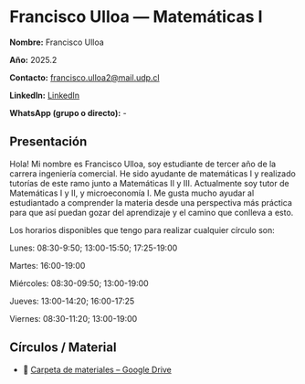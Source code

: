 # Francisco Ulloa  — Matemáticas I

**Nombre:** Francisco Ulloa

**Año:** 2025.2

**Contacto:** [francisco.ulloa2@mail.udp.cl](mailto:francisco.ulloa2@mail.udp.cl?subject=Consulta%20Tutor%C3%ADas%20Matematicas1%20I)

**LinkedIn:** [LinkedIn](https://www.linkedin.com/in/francisco-ulloa-742777277?utm_source=share&utm_campaign=share_via&utm_content=profile&utm_medium=ios_app)

**WhatsApp (grupo o directo):** -

## Presentación

Hola! Mi nombre es Francisco Ulloa, soy estudiante de tercer año de la carrera ingeniería comercial. He sido ayudante de matemáticas I y realizado tutorías de este ramo junto a Matemáticas II y III. Actualmente soy tutor de Matemáticas I y II, y microeconomía I.
Me gusta mucho ayudar al estudiantado a comprender la materia desde una perspectiva más práctica para que así puedan gozar del aprendizaje y el camino que conlleva a esto.

Los horarios disponibles que tengo para realizar cualquier círculo son:

Lunes: 08:30-9:50; 13:00-15:50; 17:25-19:00

Martes: 16:00-19:00

Miércoles: 08:30-09:50; 13:00-19:00

Jueves: 13:00-14:20; 16:00-17:25

Viernes: 08:30-11:20; 13:00-19:00

## Círculos / Material

- 📁 [Carpeta de materiales – Google Drive](https://drive.google.com/drive/folders/10iuPj4MripznB7sDvokaJZfnSTdGnC9I?usp=sharing)
